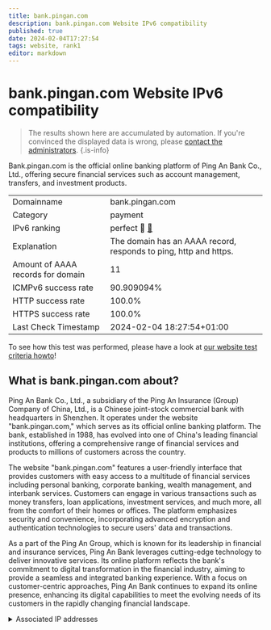 ```yaml
---
title: bank.pingan.com
description: bank.pingan.com Website IPv6 compatibility
published: true
date: 2024-02-04T17:27:54
tags: website, rank1
editor: markdown
---
```


# bank.pingan.com Website IPv6 compatibility

> The results shown here are accumulated by automation. If you're convinced the displayed data is wrong, please [contact the administrators](/howto/chat). 
{.is-info}

Bank.pingan.com is the official online banking platform of Ping An Bank Co., Ltd., offering secure financial services such as account management, transfers, and investment products.


|   |   |
| - | - |
| Domainname | bank.pingan.com
| Category | payment |
| IPv6 ranking | perfect :1st_place_medal: [🔗](/howto/ranking) |
| Explanation | The domain has an AAAA record, responds to ping, http and https. |
| Amount of AAAA records for domain | 11 |
| ICMPv6 success rate | 90.909094%|
| HTTP success rate | 100.0% |
| HTTPS success rate | 100.0% |
| Last Check Timestamp | 2024-02-04 18:27:54+01:00 |

To see how this test was performed, please have a look at [our website test criteria howto](/howto/testcriteria/website)!


## What is bank.pingan.com about?
Ping An Bank Co., Ltd., a subsidiary of the Ping An Insurance (Group) Company of China, Ltd., is a Chinese joint-stock commercial bank with headquarters in Shenzhen. It operates under the website "bank.pingan.com," which serves as its official online banking platform. The bank, established in 1988, has evolved into one of China's leading financial institutions, offering a comprehensive range of financial services and products to millions of customers across the country.

The website "bank.pingan.com" features a user-friendly interface that provides customers with easy access to a multitude of financial services including personal banking, corporate banking, wealth management, and interbank services. Customers can engage in various transactions such as money transfers, loan applications, investment services, and much more, all from the comfort of their homes or offices. The platform emphasizes security and convenience, incorporating advanced encryption and authentication technologies to secure users' data and transactions.

As a part of the Ping An Group, which is known for its leadership in financial and insurance services, Ping An Bank leverages cutting-edge technology to deliver innovative services. Its online platform reflects the bank's commitment to digital transformation in the financial industry, aiming to provide a seamless and integrated banking experience. With a focus on customer-centric approaches, Ping An Bank continues to expand its online presence, enhancing its digital capabilities to meet the evolving needs of its customers in the rapidly changing financial landscape.



<details>
<summary>Associated IP addresses</summary>

240e:c2:1800:103:8000:0:b00:100

240e:c3:2800:6:8000:0:b00:38

2408:8722:7100:0:8000:0:b00:100

2408:8722:8800:3:8000:0:b00:40

2408:874f:a000:0:8000:0:b00:13

2408:8752:600:9:8000:0:b00:100

2408:8752:700:3:8000:0:b00:100

2409:8c44:b00:ff07:8000:0:b00:86

2409:8c44:3d00:2:8000:0:b00:18

2409:8c44:3d01:ff01:8000:0:b00:100

2409:8c4c:c00:337:8000:0:b00:86

</details>
